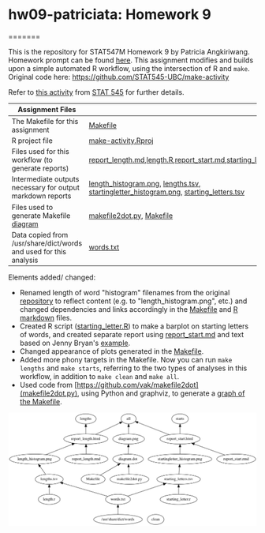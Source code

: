 # hw09-patriciata: Homework 9
=======

This is the repository for STAT547M Homework 9 by Patricia Angkiriwang. Homework prompt can be found [here](http://stat545.com/Classroom/assignments/hw09/hw09.html). This assignment modifies and builds upon a simple automated R workflow, using the intersection of R and `make`. Original code here: https://github.com/STAT545-UBC/make-activity

Refer to [this activity](http://stat545-ubc.github.io/automation04_make-activity.html) from [STAT 545](http://stat545-ubc.github.io) for further details.

|  Assignment Files  |     |
|-----------|-------------|
|The Makefile for this assignment |[Makefile](Makefile)|
|R project file | [make-activity.Rproj](make-activity.Rproj) |
|Files used for this workflow (to generate reports)| [report_length.md](report_length.md),[length.R](length.R),[report_start.md](report_start.md),[starting_letter.R](starting_letter.R) |
|Intermediate outputs necessary for output markdown reports | [length_histogram.png](length_histogram.png), [lengths.tsv](lengths.tsv), [startingletter_histogram.png](startingletter_histogram.png), [starting_letters.tsv](starting_letters.tsv)|
|Files used to generate Makefile [diagram](diagram.png) | [makefile2dot.py](makefile2dot.py), [Makefile](Makefile) |
|Data copied from /usr/share/dict/words and used for this analysis | [words.txt](words.txt)| 

Elements added/ changed:
- Renamed length of word "histogram" filenames from the original [repository](https://github.com/STAT545-UBC/make-activity) to reflect content (e.g. to "length_histogram.png", etc.) and changed dependencies and links accordingly in the [Makefile](Makefile) and [R markdown](report_length.md) files.
- Created R script ([starting_letter.R](starting_letter.R)) to make a barplot on starting letters of words, and created separate report using [report_start.md](report_start.md) and text based on Jenny Bryan's [example](report_length.md).
- Changed appearance of plots generated in the [Makefile](Makefile).
- Added more phony targets in the Makefile. Now you can run `make lengths` and `make starts`, referring to the two types of analyses in this workflow, in addition to `make clean` and `make all`.
- Used code from [https://github.com/vak/makefile2dot](makefile2dot.py), using Python and graphviz, to generate a [graph of the Makefile](diagram.png).

![Makefile diagram](diagram.png)
